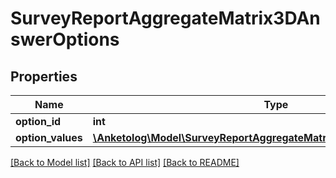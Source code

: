 # SurveyReportAggregateMatrix3DAnswerOptions

## Properties
Name | Type | Description | Notes
------------ | ------------- | ------------- | -------------
**option_id** | **int** |  | 
**option_values** | [**\Anketolog\Model\SurveyReportAggregateMatrix3DAnswerOptionValues[]**](SurveyReportAggregateMatrix3DAnswerOptionValues.md) |  | 

[[Back to Model list]](../README.md#documentation-for-models) [[Back to API list]](../README.md#documentation-for-api-endpoints) [[Back to README]](../README.md)



